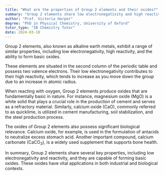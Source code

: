 ```yaml
---
title: "What are the properties of Group 2 elements and their oxides?"
summary: "Group 2 elements share low electronegativity and high reactivity, and they typically form basic oxides, highlighting their similar chemical properties."
author: "Prof. Victoria Harper"
degree: "PhD in Physical Chemistry, University of Oxford"
tutor_type: "IB Chemistry Tutor"
date: 2024-03-10
---
```


Group 2 elements, also known as alkaline earth metals, exhibit a range of similar properties, including low electronegativity, high reactivity, and the ability to form basic oxides.

These elements are situated in the second column of the periodic table and possess two valence electrons. Their low electronegativity contributes to their high reactivity, which tends to increase as you move down the group due to an increase in atomic radius.

When reacting with oxygen, Group 2 elements produce oxides that are fundamentally basic in nature. For instance, magnesium oxide ($\text{MgO}$) is a white solid that plays a crucial role in the production of cement and serves as a refractory material. Similarly, calcium oxide ($\text{CaO}$), commonly referred to as quicklime, is utilized in cement manufacturing, soil stabilization, and the steel production process.

The oxides of Group 2 elements also possess significant biological relevance. Calcium oxide, for example, is used in the formulation of antacids to neutralize excess stomach acid. Another important compound, calcium carbonate ($\text{CaCO}_3$), is a widely used supplement that supports bone health.

In summary, Group 2 elements share several key properties, including low electronegativity and reactivity, and they are capable of forming basic oxides. These oxides have vital applications in both industrial and biological contexts.
    